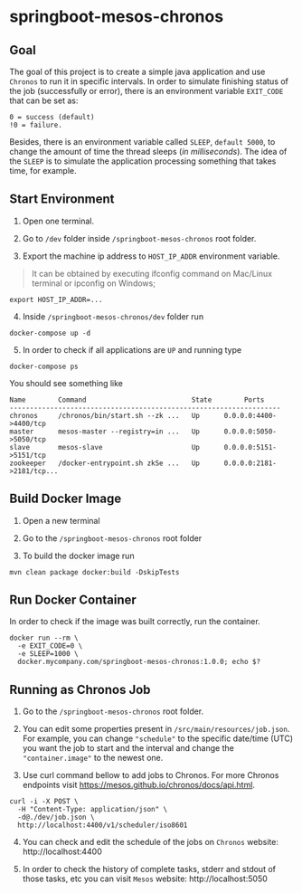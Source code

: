 # springboot-mesos-chronos

## Goal

The goal of this project is to create a simple java application and use `Chronos` to run it in specific intervals.
In order to simulate finishing status of the job (successfully or error), there is an environment variable `EXIT_CODE` that can be set as:
```
0 = success (default)
!0 = failure.
```
Besides, there is an environment variable called `SLEEP`, `default 5000`, to change the amount of time the thread sleeps (_in milliseconds_).
The idea of the `SLEEP` is to simulate the application processing something that takes time, for example. 

## Start Environment

1. Open one terminal.

2. Go to `/dev` folder inside `/springboot-mesos-chronos` root folder.

3. Export the machine ip address to `HOST_IP_ADDR` environment variable.
> It can be obtained by executing ifconfig command on Mac/Linux terminal or ipconfig on Windows;
```
export HOST_IP_ADDR=...
```

4. Inside `/springboot-mesos-chronos/dev` folder run
```
docker-compose up -d
```

5. In order to check if all applications are `UP` and running type
```
docker-compose ps
```

You should see something like
```
Name        Command                          State        Ports
-------------------------------------------------------------------
chronos     /chronos/bin/start.sh --zk ...   Up      0.0.0.0:4400->4400/tcp
master      mesos-master --registry=in ...   Up      0.0.0.0:5050->5050/tcp
slave       mesos-slave                      Up      0.0.0.0:5151->5151/tcp
zookeeper   /docker-entrypoint.sh zkSe ...   Up      0.0.0.0:2181->2181/tcp...
```

## Build Docker Image

1. Open a new terminal

2. Go to the `/springboot-mesos-chronos` root folder

3. To build the docker image run
```
mvn clean package docker:build -DskipTests
```

## Run Docker Container

In order to check if the image was built correctly, run the container.
```
docker run --rm \
  -e EXIT_CODE=0 \
  -e SLEEP=1000 \
  docker.mycompany.com/springboot-mesos-chronos:1.0.0; echo $?
```

## Running as Chronos Job

1. Go to the `/springboot-mesos-chronos` root folder.

2. You can edit some properties present in `/src/main/resources/job.json`.
For example, you can change `"schedule"` to the specific date/time (UTC) you want the job to start and the interval and change the `"container.image"` to the newest one.

3. Use curl command bellow to add jobs to Chronos. For more Chronos endpoints visit https://mesos.github.io/chronos/docs/api.html.
```
curl -i -X POST \
  -H "Content-Type: application/json" \
  -d@./dev/job.json \
  http://localhost:4400/v1/scheduler/iso8601
```
4. You can check and edit the schedule of the jobs on `Chronos` website: http://localhost:4400

5. In order to check the history of complete tasks, stderr and stdout of those tasks, etc you can visit `Mesos` website: http://localhost:5050